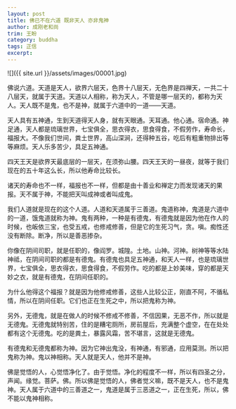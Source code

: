 ```yaml
---
layout: post
title: 佛已不在六道 既非天人 亦非鬼神
author: 成刚老和尚
trim: 王盼
category: buddha
tags: 正信
excerpt:
---
```


![]({{ site.url }}/assets/images/00001.jpg)

佛说六道。天道是天人，欲界六层天，色界十八层天，无色界是四禅天，一共二十八层天，就属于天道。天道以人相称，称为天人，不管是哪一层天的，都称为天人。天人既不是鬼，也不是神，就属于六道中的一道——天道。

天人具有五神通，生到天道得天人身，就有天眼通。天耳通。他心通。宿命通。神足通，天人都是琉璃世界，七宝俱全，思衣得衣，思食得食，不假劳作，寿命长，福报大。不像我们世间，粪土世界，高山深涧，还得种五谷，吃后有粗重物排出等等麻烦。天人乐多苦少，具足五神通。

四天王天是欲界天最底层的一层天，在须弥山腰。四天王天的一昼夜，就等于我们现在的五十年这么长，所以他寿命比较长。

诸天的寿命也不一样，福报也不一样，但都是由十善业和禅定力而发现诸天的果报。天不属于神，不能把天叫成神或者叫成鬼。

我们人道就是现在的这个人道。人道和天道属于三善道。鬼道称神，鬼道是六道中的一道，饿鬼道就称为神。鬼有两种，一种是有德鬼，有德鬼就是因为他在作人的时候，也皈依三宝，也受五戒，也修戒修善，但是它的生死习气，贪。嗔。痴性还没有断除。断净，所以是善恶掺杂。

你像在阴间司职，就是任职的，像阎罗。城隍。土地。山神。河神。树神等等水陆神祗，在阴间司职的都是有德鬼。有德鬼也具足五神通，和天人一样，也是琉璃世界，七宝俱全，思衣得衣，思食得食，不假劳作。吃的都是上妙美味，穿的都是天妙之衣，就是有德鬼，在阴间任职的。

为什么他得这个福报？就是因为他修戒修善，这些人比较公正，刚直不阿，不循私情，所以在阴间任职。它们也正在生死之中，所以把鬼称为神。

另外，无德鬼，就是在做人的时候不修戒不修善，不信因果，无恶不作，所以就是无德鬼。无德鬼就特别苦，住的是糟宅厕所，房前屋后，充满整个虚空，在在处处都有这个无德鬼。吃的是粪土，暴露风霜，苦不堪言，这就是无德鬼。

有德鬼和无德鬼都称为神。因为它神出鬼没，有神通，有邪通，应用莫测。所以把鬼称为神。鬼以神相称。天人就是天人，他并不是神。

佛是觉悟的人，心觉悟净化了。由于觉悟。净化的程度不一样，所以有四圣之分，声闻。缘觉。菩萨。佛。所以佛是觉悟的人，佛者觉义嘛，既不是天人，也不是鬼神。天人属于六道中的三善道之一，鬼道是属于三恶道之一，正在生死，所以，佛不能以鬼神相称。
